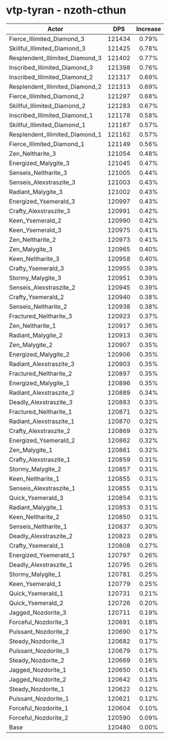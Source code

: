 # vtp-tyran - nzoth-cthun
| Actor | DPS | Increase |
|---|:---:|:---:|
|Fierce_Illimited_Diamond_3|121434|0.79%|
|Skillful_Illimited_Diamond_3|121425|0.78%|
|Resplendent_Illimited_Diamond_3|121402|0.77%|
|Inscribed_Illimited_Diamond_3|121398|0.76%|
|Inscribed_Illimited_Diamond_2|121317|0.69%|
|Resplendent_Illimited_Diamond_2|121313|0.69%|
|Fierce_Illimited_Diamond_2|121297|0.68%|
|Skillful_Illimited_Diamond_2|121283|0.67%|
|Inscribed_Illimited_Diamond_1|121178|0.58%|
|Skillful_Illimited_Diamond_1|121167|0.57%|
|Resplendent_Illimited_Diamond_1|121162|0.57%|
|Fierce_Illimited_Diamond_1|121149|0.56%|
|Zen_Neltharite_3|121054|0.48%|
|Energized_Malygite_3|121045|0.47%|
|Senseis_Neltharite_3|121005|0.44%|
|Senseis_Alexstraszite_3|121003|0.43%|
|Radiant_Malygite_3|121002|0.43%|
|Energized_Ysemerald_3|120997|0.43%|
|Crafty_Alexstraszite_3|120991|0.42%|
|Keen_Ysemerald_2|120990|0.42%|
|Keen_Ysemerald_3|120975|0.41%|
|Zen_Neltharite_2|120973|0.41%|
|Zen_Malygite_3|120965|0.40%|
|Keen_Neltharite_3|120958|0.40%|
|Crafty_Ysemerald_3|120955|0.39%|
|Stormy_Malygite_3|120951|0.39%|
|Senseis_Alexstraszite_2|120945|0.39%|
|Crafty_Ysemerald_2|120940|0.38%|
|Senseis_Neltharite_2|120938|0.38%|
|Fractured_Neltharite_3|120923|0.37%|
|Zen_Neltharite_1|120917|0.36%|
|Radiant_Malygite_2|120913|0.36%|
|Zen_Malygite_2|120907|0.35%|
|Energized_Malygite_2|120906|0.35%|
|Radiant_Alexstraszite_3|120903|0.35%|
|Fractured_Neltharite_2|120897|0.35%|
|Energized_Malygite_1|120896|0.35%|
|Radiant_Alexstraszite_2|120889|0.34%|
|Deadly_Alexstraszite_3|120883|0.33%|
|Fractured_Neltharite_1|120871|0.32%|
|Radiant_Alexstraszite_1|120870|0.32%|
|Crafty_Alexstraszite_2|120869|0.32%|
|Energized_Ysemerald_2|120862|0.32%|
|Zen_Malygite_1|120861|0.32%|
|Crafty_Alexstraszite_1|120859|0.31%|
|Stormy_Malygite_2|120857|0.31%|
|Keen_Neltharite_1|120855|0.31%|
|Senseis_Alexstraszite_1|120855|0.31%|
|Quick_Ysemerald_3|120854|0.31%|
|Radiant_Malygite_1|120853|0.31%|
|Keen_Neltharite_2|120850|0.31%|
|Senseis_Neltharite_1|120837|0.30%|
|Deadly_Alexstraszite_2|120823|0.28%|
|Crafty_Ysemerald_1|120808|0.27%|
|Energized_Ysemerald_1|120797|0.26%|
|Deadly_Alexstraszite_1|120795|0.26%|
|Stormy_Malygite_1|120781|0.25%|
|Keen_Ysemerald_1|120779|0.25%|
|Quick_Ysemerald_1|120731|0.21%|
|Quick_Ysemerald_2|120726|0.20%|
|Jagged_Nozdorite_3|120711|0.19%|
|Forceful_Nozdorite_3|120691|0.18%|
|Puissant_Nozdorite_2|120690|0.17%|
|Steady_Nozdorite_3|120682|0.17%|
|Puissant_Nozdorite_3|120679|0.17%|
|Steady_Nozdorite_2|120669|0.16%|
|Jagged_Nozdorite_1|120650|0.14%|
|Jagged_Nozdorite_2|120642|0.13%|
|Steady_Nozdorite_1|120622|0.12%|
|Puissant_Nozdorite_1|120621|0.12%|
|Forceful_Nozdorite_1|120604|0.10%|
|Forceful_Nozdorite_2|120590|0.09%|
|Base|120480|0.00%|

